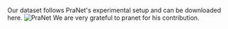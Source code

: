Our dataset follows PraNet's experimental setup and can be downloaded here. 
![PraNet](https://github.com/DengPingFan/PraNet?tab=readme-ov-file#pranet-parallel-reverse-attention-network-for-polyp-segmentation-miccai2020-oral)
We are very grateful to pranet for his contribution.
